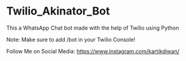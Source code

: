 # Twilio_Akinator_Bot
This a WhatsApp Chat bot made with the help of Twilio using Python

Note: Make sure to add <link>/bot in your Twilio Console!

Follow Me on Social Media:
https://www.instagram.com/kartikdiwan/

